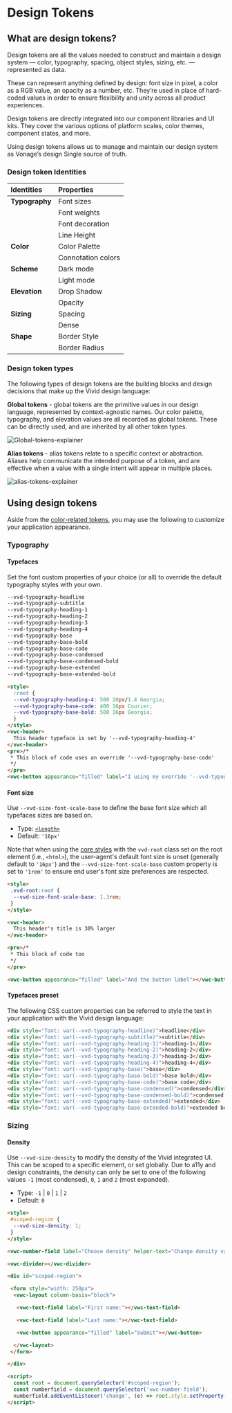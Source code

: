 ﻿
# Design Tokens

## What are design tokens?

Design tokens are all the values needed to construct and maintain a design system — color, typography, spacing, object styles, sizing, etc. — represented as data.

These can represent anything defined by design: font size in pixel, a color as a RGB value, an opacity as a number, etc. They’re used in place of hard-coded values in order to ensure flexibility and unity across all product experiences.

Design tokens are directly integrated into our component libraries and UI kits. They cover the various options of platform scales, color themes, component states, and more.

Using design tokens allows us to manage and maintain our design system as Vonage’s design Single source of truth.

### Design token Identities

| **Identities**   | **Properties**    |
| :--------------  |:----------------- |
| **Typography**   | Font sizes        |
|                  | Font weights      |
|                  | Font decoration   |
|                  | Line Height       |
| **Color**        | Color Palette     |
|                  | Connotation colors|
| **Scheme**       | Dark mode         |
|                  | Light mode        |
| **Elevation**    | Drop Shadow       |
|                  | Opacity           |
| **Sizing**       | Spacing           |
|                  | Dense             |
| **Shape**        | Border Style      |
|                  | Border Radius     |

### Design token types

The following types of design tokens are the building blocks and design decisions that make up the Vivid design language:

**Global tokens** - global tokens are the primitive values in our design language, represented by context-agnostic names. Our color palette, typography, and elevation values are all recorded as global tokens. These can be directly used, and are inherited by all other token types.

![Global-tokens-explainer](https://user-images.githubusercontent.com/106529909/185866434-34566931-4f35-49cc-a535-5690414ea5a2.png)

**Alias tokens** - alias tokens relate to a specific context or abstraction. Aliases help communicate the intended purpose of a token, and are effective when a value with a single intent will appear in multiple places.

![alias-tokens-explainer](https://user-images.githubusercontent.com/106529909/185866411-98c26728-8bec-4836-a440-a76469edd25d.png)

## Using design tokens

Aside from the [color-related tokens](/designs/color-palette), you may use the following to customize your application appearance.

### Typography

#### Typefaces

Set the font custom properties of your choice (or all) to override the default typography styles with your own.

```css
--vvd-typography-headline
--vvd-typography-subtitle
--vvd-typography-heading-1
--vvd-typography-heading-2
--vvd-typography-heading-3
--vvd-typography-heading-4
--vvd-typography-base
--vvd-typography-base-bold
--vvd-typography-base-code
--vvd-typography-base-condensed
--vvd-typography-base-condensed-bold
--vvd-typography-base-extended
--vvd-typography-base-extended-bold
```


```html preview
<style>
  :root {
  --vvd-typography-heading-4: 500 20px/1.4 Georgia;
  --vvd-typography-base-code: 400 16px Courier;
  --vvd-typography-base-bold: 500 16px Georgia;
  }
</style>
<vwc-header>
  This header typeface is set by '--vvd-typography-heading-4' 
</vwc-header>
<pre>/*
 * This block of code uses an override '--vvd-typography-base-code'
 */
</pre>
<vwc-button appearance="filled" label="I using my override '--vvd-typography-base-bold'"></vwc-button>
```

#### Font size

Use `--vvd-size-font-scale-base` to define the base font size which all typefaces sizes are based on.

- Type: [`<length>`](https://developer.mozilla.org/en-US/docs/Web/CSS/length)
- Default: `'16px'`

Note that when using the [core styles](/#core-optional) with the `vvd-root` class set on the root element (i.e., `<html>`), the user-agent's default font size is unset (generally default to `'16px'`) and the `--vvd-size-font-scale-base` custom property is set to `'1rem'` to ensure end user's font size preferences are respected.

```html preview
<style>
 .vvd-root:root {
  --vvd-size-font-scale-base: 1.3rem;
 }
</style>

<vwc-header>
  This header's title is 30% larger
</vwc-header>

<pre>/*
 * This block of code too
 */
</pre>

<vwc-button appearance="filled" label="And the button label"></vwc-button>
```

#### Typefaces preset

The following CSS custom properties can be referred to style the text in your application with the Vivid design language:

```html preview
<div style="font: var(--vvd-typography-headline)">headline</div>
<div style="font: var(--vvd-typography-subtitle)">subtitle</div>
<div style="font: var(--vvd-typography-heading-1)">heading-1</div>
<div style="font: var(--vvd-typography-heading-2)">heading-2</div>
<div style="font: var(--vvd-typography-heading-3)">heading-3</div>
<div style="font: var(--vvd-typography-heading-4)">heading-4</div>
<div style="font: var(--vvd-typography-base)">base</div>
<div style="font: var(--vvd-typography-base-bold)">base bold</div>
<div style="font: var(--vvd-typography-base-code)">base code</div>
<div style="font: var(--vvd-typography-base-condensed)">condensed</div>
<div style="font: var(--vvd-typography-base-condensed-bold)">condensed bold</div>
<div style="font: var(--vvd-typography-base-extended)">extended</div>
<div style="font: var(--vvd-typography-base-extended-bold)">extended bold</div>
```

### Sizing

#### Density

Use `--vvd-size-density` to modify the density of the Vivid integrated UI. This can be scoped to a specific element, or set globally.
Due to a11y and design constraints, the density can only be set to one of the following values `-1` (most condensed), `0`, `1` and `2` (most expanded).

- Type: `-1` | `0` | `1` | `2`
- Default: `0`

```html preview blocks
<style>
 #scoped-region {
  --vvd-size-density: 1;
 }
</style>

<vwc-number-field label="Choose density" helper-text="Change density value" min="-1" max="2" value="1" style="justify-self: flex-start; width: 105px;"></vwc-number-field>

<vwc-divider></vwc-divider>

<div id="scoped-region">

 <form style="width: 250px">
  <vwc-layout column-basis="block">

   <vwc-text-field label="First name:"></vwc-text-field>

   <vwc-text-field label="Last name:"></vwc-text-field>

   <vwc-button appearance="filled" label="Submit"></vwc-button>

  </vwc-layout>
 </form>

</div>

<script>
  const root = document.querySelector('#scoped-region');
  const numberfield = document.querySelector('vwc-number-field');
  numberfield.addEventListener('change', (e) => root.style.setProperty('--vvd-size-density', e.target.value));
</script>
```
